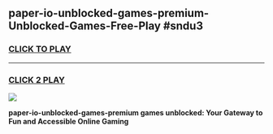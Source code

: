 
## paper-io-unblocked-games-premium-Unblocked-Games-Free-Play #sndu3
<h3>
<a href="https://us.freeplayer.one?title=paper-io-unblocked-games-premium&ref=9M">CLICK TO PLAY</a></h3>
<hr>

<h3>
<a href="https://us.freeplayer.one?title=paper-io-unblocked-games-premium&ref=9M">CLICK 2 PLAY</a>
  
</h3>

<a href="https://us.freeplayer.one?title=paper-io-unblocked-games-premium&ref=9M"><img src="https://clearcache.store/games.png"></a>


**paper-io-unblocked-games-premium games unblocked: Your Gateway to Fun and Accessible Online Gaming**
